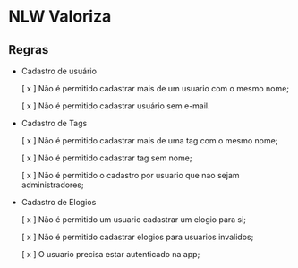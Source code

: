 # NLW Valoriza

## Regras

- Cadastro de usuário

  [ x ] Não é permitido cadastrar mais de um usuario com o mesmo nome;

  [ x ] Não é permitido cadastrar usuário sem e-mail.


- Cadastro de Tags

  [ x ] Não é permitido cadastrar mais de uma tag com o mesmo nome;

  [ x ] Não é permitido cadastrar tag sem nome;

  [ x ] Não é permitido o cadastro por usuario que nao sejam administradores;


- Cadastro de Elogios

  [ x ] Não é permitido um usuario cadastrar um elogio para si;

  [ x ] Não é permitido cadastrar elogios para usuarios invalidos;

  [ x ] O usuario precisa estar autenticado na app;